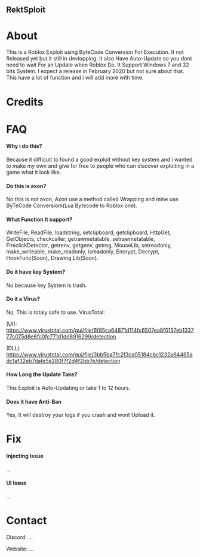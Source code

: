 ## RektSploit

# About
This is a Roblox Exploit using ByteCode Conversion For Execution. 
It not Released yet but it still in devlopping. It also Have Auto-Update so you dont need to wait For an Update when Roblox Do. It Support Windows 7 and 32 bits System. I expect a release in February 2020 but not sure about that. This have a lot of function and i will add more with time.

# Credits

# FAQ
#### Why i do this?
Because it difficult to found a good exploit without key system and i wanted to make my own and give for free to people who can discover exploiting in a game what it look like.
#### Do this is axon?
No this is not axon, Axon use a method called Wrapping and mine use ByTeCode Conversiom(Lua Bytecode to Roblox one).
#### What Function It support?
WriteFile, ReadFile, loadstring, setclipboard, getclipboard, HttpGet, GetObjects, checkcaller, getrawmetatable, setrawmetatable, FireclickDetector, getrenv, getgenv, getreg, MouseLib, setreadonly, make_writeable, make_readonly, isreadonly, Encrypt, Decrypt, HookFunc(Soon), Drawing Lib(Soon).
#### Do it have key System?
No because key System is trash.
#### Do it a Virus?
No, This is totaly safe to use.
VirusTotal:

(UI): https://www.virustotal.com/gui/file/6f85ca64871d114fc6507ea8f0157eb133777c075d8e6fc0fc771d1dd8916299/detection

(DLL) https://www.virustotal.com/gui/file/3bb5ba7fc2f3ca05184cbc1232a64465adc1af32eb7dafe5e280f7f2d4f2bb7e/detection
#### How Long the Update Take?
This Exploit is Auto-Updating or take 1 to 12 hours.
#### Does it have Anti-Ban
Yes, It will destroy your logs if you crash and wont Upload it.

# Fix
#### Injecting Issue
...
#### UI Issue
...

# Contact
Discord: ...

Website: ...
